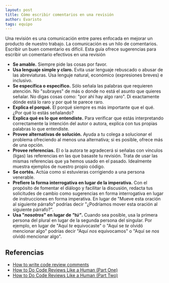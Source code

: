 ```yaml
---
layout: post
title: Cómo escribir comentarios en una revisión
author: Evaristo
tags: equipo
---
```


Una revisión es una comunicación entre pares enfocada en mejorar un producto de nuestro trabajo. La
comunicación es un hilo de comentarios. Escribir un buen comentario es difícil. Esta guía ofrece
sugerencias para escribir un comentario efectivos en una revisión

- **Se amable.** Siempre pide las cosas por favor.
- **Usa lenguaje simple y claro.** Evita usar lenguaje rebuscado o abusar de las abreviaturas. Usa
  lenguje natural, económico (expresiones breves) e inclusivo.
- **Se específica o específico.** Sólo señala las palabras que requieren atención. No "subrayes" de
  más o donde no está el asunto que quieres señalar. No digas cosas como: "por ahí hay algo raro".
  Di exactamente dónde está lo raro y por qué te parece raro.
- **Explica el porqué.** El porqué siempre es más importante que el qué. ¿Por qué lo estás
  señalando?
- **Explica qué es lo que entendiste.** Para verificar que estás interpretando correctamente la
  intención del autor o autora, explica con tus propias palabras lo que entendiste.
- **Provee alternativas de solución.** Ayuda a tu colega a solucionar el problema ofreciendo al
  menos una alternativa; si es posible, ofrece más de una opción.
- **Provee referencias.** El o la autora te agradecerá si señalas con vínculos (ligas) las
  referencias en las que basaste tu revisión. Trata de usar las mismas referencias que ya hemos
  usado en el pasado. Idealmente muestra ejemplos de nuestro propio código.
- **Se cortés.** Actúa como si estuvieras corrigiendo a una persona venerable.
- **Prefiere la forma interrogativa en lugar de la imperativa.** Con el propósito de fomentar el
  diálogo y facilitar la discusión, redacta tus solicitudes de cambio como sugerencias en forma
  interrogativa en lugar de instrucciones en forma imperativa. En lugar de "Mueve esta oración al
  siguiente párrafo" podrías decir "¿Podríamos mover esta oración al siguiente párrafo?".
- **Usa "_nosotros_" en lugar de _"tú"_.** Cuando sea posible, usa la primera persona del plural en
  lugar de la segunda persona del singular. Por ejemplo, en lugar de "Aquí _te_ equivocaste" o "Aquí
  se _te_ olvidó mencionar algo" podrías decir "Aquí _nos_ equivocamos" o "Aquí se _nos_ olvidó
  mencionar algo".

## Referencias

- [How to write code review
  comments](https://google.github.io/eng-practices/review/reviewer/comments.html)
- [How to Do Code Reviews Like a Human (Part One)](https://mtlynch.io/human-code-reviews-1/)
- [How to Do Code Reviews Like a Human (Part Two)](https://mtlynch.io/human-code-reviews-2/)